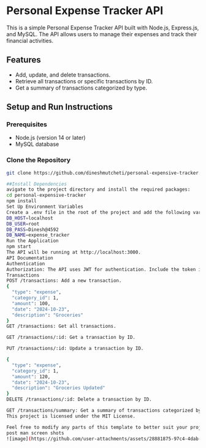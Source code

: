 # Personal Expense Tracker API

This is a simple Personal Expense Tracker API built with Node.js, Express.js, and MySQL. The API allows users to manage their expenses and track their financial activities.

## Features

- Add, update, and delete transactions.
- Retrieve all transactions or specific transactions by ID.
- Get a summary of transactions categorized by type.


## Setup and Run Instructions

### Prerequisites

- Node.js (version 14 or later)
- MySQL database

### Clone the Repository

```bash
git clone https://github.com/dineshmutcheti/personal-expensive-tracker.git

##Install Dependencies
avigate to the project directory and install the required packages:
cd personal-expensive-tracker
npm install
Set Up Environment Variables
Create a .env file in the root of the project and add the following variables:
DB_HOST=localhost
DB_USER=root
DB_PASS=Dinesh@4592
DB_NAME=expense_tracker
Run the Application
npm start
The API will be running at http://localhost:3000.
API Documentation
Authentication
Authorization: The API uses JWT for authentication. Include the token in the Authorization header for protected routes.
Transactions
POST /transactions: Add a new transaction.
{
  "type": "expense",
  "category_id": 1,
  "amount": 100,
  "date": "2024-10-23",
  "description": "Groceries"
}
GET /transactions: Get all transactions.

GET /transactions/:id: Get a transaction by ID.

PUT /transactions/:id: Update a transaction by ID.

{
  "type": "expense",
  "category_id": 1,
  "amount": 120,
  "date": "2024-10-23",
  "description": "Groceries Updated"
}
DELETE /transactions/:id: Delete a transaction by ID.

GET /transactions/summary: Get a summary of transactions categorized by type.License
This project is licensed under the MIT License.

Feel free to modify any parts of this template to better suit your project’s specifics!
post man screen shots
![image](https://github.com/user-attachments/assets/28881875-97c4-4dab-b736-75cbac0ff9e8)


